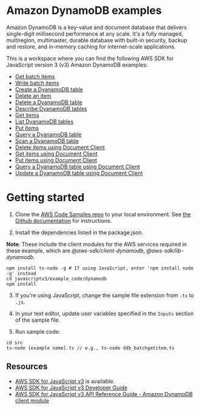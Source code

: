 # Amazon DynamoDB examples
Amazon DynamoDB is a key-value and document database that delivers single-digit millisecond performance at any scale. It's a fully managed, multiregion, multimaster, durable database with built-in security, backup and restore, and in-memory caching for internet-scale applications. 

This is a workspace where you can find the following AWS SDK for JavaScript version 3 (v3) Amazon DynamoDB examples: 

- [Get batch items](src/ddb_batchgetitem.ts)
- [Write batch items](src/ddb_batchwriteitem.ts)
- [Create a DyanamoDB table](src/ddb_createtable.ts)
- [Delete an item](src/ddb_deleteitem.ts)
- [Delete a DyanamoDB table](src/ddb_deletetable.ts)
- [Describe DyanamoDB tables](src/ddb_sescribetable.ts)
- [Get items](src/ddb_getitem.ts)
- [List DyanamoDB tables](src/ddb_listtables.ts)
- [Put items](src/ddb_putitem.ts)
- [Query a DyanamoDB table](src/ddb_query.ts)
- [Scan a DyanamoDB table](src/ddb_scan.ts)
- [Delete items using Document Client](src/ddbdoc_delete_item.ts)
- [Get items using Document Client](src/ddbdoc_get_item.ts)
- [Put items using Document Client](src/ddbdoc_put_item.ts)
- [Query a DyanamoDB table using Document Client](src/ddbdoc_query_item.ts)
- [Update a DyanamoDB table using Document Client](src/ddbdoc_update.ts)



# Getting started

1. Clone the [AWS Code Samples repo](https://github.com/awsdocs/aws-doc-sdk-examples) to your local environment. 
See [the Github documentation](https://docs.github.com/en/github/creating-cloning-and-archiving-repositories/cloning-a-repository) for 
instructions.

2. Install the dependencies listed in the package.json.

**Note**: These include the client modules for the AWS services required in these example, 
which are *@aws-sdk/client-dynamodb*, *@aws-sdk/lib-dynamodb*.
```
npm install ts-node -g # If using JavaScript, enter 'npm install node -g' instead
cd javascriptv3/example_code/dynamodb
npm install
```

3. If you're using JavaScript, change the sample file extension from ```.ts``` to ```.js```.


4. In your text editor, update user variables specified in the ```Inputs``` section of the sample file.

5. Run sample code:
```
cd src
ts-node [example name].ts // e.g., ts-node ddb_batchgetitem.ts
```

## Resources
- [AWS SDK for JavaScript v3](https://github.com/aws/aws-sdk-js-v3) is available. 
- [AWS SDK for JavaScript v3 Developer Guide](https://docs.aws.amazon.com/sdk-for-javascript/v3/developer-guide/dynamodb-examples.html) 
- [AWS SDK for JavaScript v3 API Reference Guide - Amazon DynamoDB client module](https://docs.aws.amazon.com/AWSJavaScriptSDK/v3/latest/clients/client-dynamodb/index.html) 

